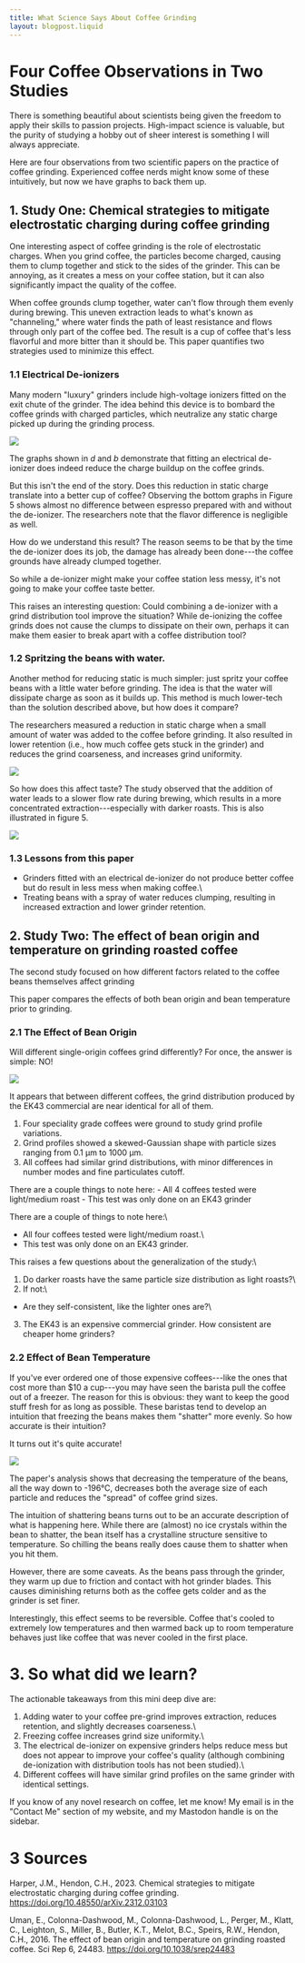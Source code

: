 ```yaml
---
title: What Science Says About Coffee Grinding
layout: blogpost.liquid
---
```

# Four Coffee Observations in Two Studies

There is something beautiful about scientists being given the freedom to
apply their skills to passion projects. High-impact science is valuable,
but the purity of studying a hobby out of sheer interest is something I
will always appreciate.

Here are four observations from two scientific papers on the practice of
coffee grinding. Experienced coffee nerds might know some of these
intuitively, but now we have graphs to back them up.

## 1. Study One: Chemical strategies to mitigate electrostatic charging during coffee grinding

One interesting aspect of coffee grinding is the role of electrostatic
charges. When you grind coffee, the particles become charged, causing
them to clump together and stick to the sides of the grinder. This can
be annoying, as it creates a mess on your coffee station, but it can
also significantly impact the quality of the coffee.

When coffee grounds clump together, water can't flow through them evenly
during brewing. This uneven extraction leads to what's known as
"channeling," where water finds the path of least resistance and flows
through only part of the coffee bed. The result is a cup of coffee
that's less flavorful and more bitter than it should be. This paper
quantifies two strategies used to minimize this effect.

### 1.1 Electrical De-ionizers

Many modern "luxury" grinders include high-voltage ionizers fitted on
the exit chute of the grinder. The idea behind this device is to bombard
the coffee grinds with charged particles, which neutralize any static
charge picked up during the grinding process.

![](CoffeeGrindsPaper1Fig3.png)

The graphs shown in *d* and *b* demonstrate that fitting an electrical
de-ionizer does indeed reduce the charge buildup on the coffee grinds.

But this isn't the end of the story. Does this reduction in static
charge translate into a better cup of coffee? Observing the bottom
graphs in Figure 5 shows almost no difference between espresso prepared
with and without the de-ionizer. The researchers note that the flavor
difference is negligible as well.

How do we understand this result? The reason seems to be that by the
time the de-ionizer does its job, the damage has already been done---the
coffee grounds have already clumped together.

So while a de-ionizer might make your coffee station less messy, it's
not going to make your coffee taste better.

This raises an interesting question: Could combining a de-ionizer with a
grind distribution tool improve the situation? While de-ionizing the
coffee grinds does not cause the clumps to dissipate on their own,
perhaps it can make them easier to break apart with a coffee
distribution tool?

### 1.2 Spritzing the beans with water.

Another method for reducing static is much simpler: just spritz your
coffee beans with a little water before grinding. The idea is that the
water will dissipate charge as soon as it builds up. This method is much
lower-tech than the solution described above, but how does it compare?

The researchers measured a reduction in static charge when a small
amount of water was added to the coffee before grinding. It also
resulted in lower retention (i.e., how much coffee gets stuck in the
grinder) and reduces the grind coarseness, and increases grind
uniformity.

![](CoffeeGrindsPaper1Fig4.png)

So how does this affect taste? The study observed that the addition of
water leads to a slower flow rate during brewing, which results in a
more concentrated extraction---especially with darker roasts. This is
also illustrated in figure 5.

![](CoffeeGrindsPaper1Fig5.png)

### 1.3 Lessons from this paper

-   Grinders fitted with an electrical de-ionizer do not produce better
    coffee but do result in less mess when making coffee.\
-   Treating beans with a spray of water reduces clumping, resulting in
    increased extraction and lower grinder retention.

## 2. Study Two: The effect of bean origin and temperature on grinding roasted coffee

The second study focused on how different factors related to the coffee
beans themselves affect grinding

This paper compares the effects of both bean origin and bean temperature
prior to grinding.

### 2.1 The Effect of Bean Origin

Will different single-origin coffees grind differently? For once, the
answer is simple: NO!

![](CoffeeGrindsPaper2Fig3.png)

It appears that between different coffees, the grind distribution
produced by the EK43 commercial are near identical for all of them.

1.  Four speciality grade coffees were ground to study grind profile
    variations.
2.  Grind profiles showed a skewed-Gaussian shape with particle sizes
    ranging from 0.1 μm to 1000 μm.
3.  All coffees had similar grind distributions, with minor differences
    in number modes and fine particulates cutoff.

There are a couple things to note here: - All 4 coffees tested were
light/medium roast - This test was only done on an EK43 grinder

There are a couple of things to note here:\
- All four coffees tested were light/medium roast.\
- This test was only done on an EK43 grinder.

This raises a few questions about the generalization of the study:\
1. Do darker roasts have the same particle size distribution as light
roasts?\
2. If not:\
- Are they self-consistent, like the lighter ones are?\
3. The EK43 is an expensive commercial grinder. How consistent are
cheaper home grinders?

### 2.2 Effect of Bean Temperature

If you've ever ordered one of those expensive coffees---like the ones
that cost more than \$10 a cup---you may have seen the barista pull the
coffee out of a freezer. The reason for this is obvious: they want to
keep the good stuff fresh for as long as possible. These baristas tend
to develop an intuition that freezing the beans makes them "shatter"
more evenly. So how accurate is their intuition?

It turns out it's quite accurate!

![](CoffeeGrindsPaper2Fig4.png)

The paper's analysis shows that decreasing the temperature of the beans,
all the way down to -196°C, decreases both the average size of each
particle and reduces the "spread" of coffee grind sizes.

The intuition of shattering beans turns out to be an accurate
description of what is happening here. While there are (almost) no ice
crystals within the bean to shatter, the bean itself has a crystalline
structure sensitive to temperature. So chilling the beans really does
cause them to shatter when you hit them.

However, there are some caveats. As the beans pass through the grinder,
they warm up due to friction and contact with hot grinder blades. This
causes diminishing returns both as the coffee gets colder and as the
grinder is set finer.

Interestingly, this effect seems to be reversible. Coffee that's cooled
to extremely low temperatures and then warmed back up to room
temperature behaves just like coffee that was never cooled in the first
place.

# 3. So what did we learn?

The actionable takeaways from this mini deep dive are:

1.  Adding water to your coffee pre-grind improves extraction, reduces
    retention, and slightly decreases coarseness.\
2.  Freezing coffee increases grind size uniformity.\
3.  The electrical de-ionizer on expensive grinders helps reduce mess
    but does not appear to improve your coffee's quality (although
    combining de-ionization with distribution tools has not been
    studied).\
4.  Different coffees will have similar grind profiles on the same
    grinder with identical settings.

If you know of any novel research on coffee, let me know! My email is in
the "Contact Me" section of my website, and my Mastodon handle is on the
sidebar.

# 3 Sources

Harper, J.M., Hendon, C.H., 2023. Chemical strategies to mitigate
electrostatic charging during coffee grinding.
<https://doi.org/10.48550/arXiv.2312.03103>

Uman, E., Colonna-Dashwood, M., Colonna-Dashwood, L., Perger, M., Klatt,
C., Leighton, S., Miller, B., Butler, K.T., Melot, B.C., Speirs, R.W.,
Hendon, C.H., 2016. The effect of bean origin and temperature on
grinding roasted coffee. Sci Rep 6, 24483.
<https://doi.org/10.1038/srep24483>
